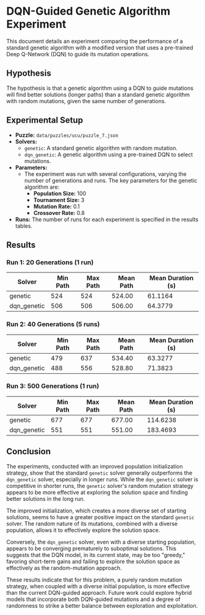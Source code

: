 # DQN-Guided Genetic Algorithm Experiment

This document details an experiment comparing the performance of a standard genetic algorithm with a modified version that uses a pre-trained Deep Q-Network (DQN) to guide its mutation operations.

## Hypothesis

The hypothesis is that a genetic algorithm using a DQN to guide mutations will find better solutions (longer paths) than a standard genetic algorithm with random mutations, given the same number of generations.

## Experimental Setup

- **Puzzle:** `data/puzzles/ucu/puzzle_7.json`
- **Solvers:**
    - `genetic`: A standard genetic algorithm with random mutation.
    - `dqn_genetic`: A genetic algorithm using a pre-trained DQN to select mutations.
- **Parameters:**
    - The experiment was run with several configurations, varying the number of generations and runs. The key parameters for the genetic algorithm are:
        - **Population Size:** 100
        - **Tournament Size:** 3
        - **Mutation Rate:** 0.1
        - **Crossover Rate:** 0.8
- **Runs:** The number of runs for each experiment is specified in the results tables.

## Results

### Run 1: 20 Generations (1 run)

| Solver | Min Path | Max Path | Mean Path | Mean Duration (s) |
|---|---|---|---|---|
| genetic | 524 | 524 | 524.00 | 61.1164 |
| dqn_genetic | 506 | 506 | 506.00 | 64.3779 |

### Run 2: 40 Generations (5 runs)

| Solver | Min Path | Max Path | Mean Path | Mean Duration (s) |
|---|---|---|---|---|
| genetic | 479 | 637 | 534.40 | 63.3277 |
| dqn_genetic | 488 | 556 | 528.80 | 71.3823 |

### Run 3: 500 Generations (1 run)

| Solver | Min Path | Max Path | Mean Path | Mean Duration (s) |
|---|---|---|---|---|
| genetic | 677 | 677 | 677.00 | 114.6238 |
| dqn_genetic | 551 | 551 | 551.00 | 183.4693 |

## Conclusion

The experiments, conducted with an improved population initialization strategy, show that the standard `genetic` solver generally outperforms the `dqn_genetic` solver, especially in longer runs. While the `dqn_genetic` solver is competitive in shorter runs, the `genetic` solver's random mutation strategy appears to be more effective at exploring the solution space and finding better solutions in the long run.

The improved initialization, which creates a more diverse set of starting solutions, seems to have a greater positive impact on the standard `genetic` solver. The random nature of its mutations, combined with a diverse population, allows it to effectively explore the solution space.

Conversely, the `dqn_genetic` solver, even with a diverse starting population, appears to be converging prematurely to suboptimal solutions. This suggests that the DQN model, in its current state, may be too "greedy," favoring short-term gains and failing to explore the solution space as effectively as the random-mutation approach.

These results indicate that for this problem, a purely random mutation strategy, when coupled with a diverse initial population, is more effective than the current DQN-guided approach. Future work could explore hybrid models that incorporate both DQN-guided mutations and a degree of randomness to strike a better balance between exploration and exploitation.
